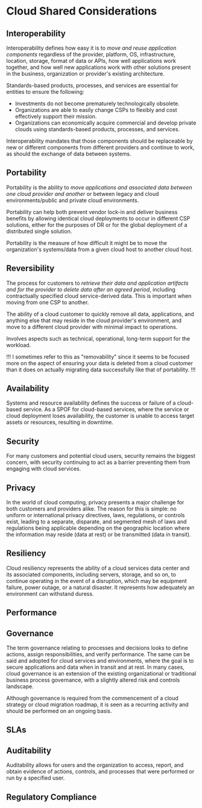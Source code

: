 # Cloud Shared Considerations

## Interoperability

Interoperability defines how easy it is to *move and reuse application components* regardless of the provider, platform, OS, infrastructure, location, storage, format of data or APIs, how well applications work together, and how well new applications work with other solutions present in the business, organization or provider's existing architecture.

Standards-based products, processes, and services are essential for entities to ensure the following:

- Investments do not become prematurely technologically obsolete.
- Organizations are able to easily change CSPs to flexibly and cost effectively support their mission.
- Organizations can economically acquire commercial and develop private clouds using standards-based products, processes, and services.

Interoperability mandates that those components should be replaceable by new or different components from different providers and continue to work, as should the exchange of data between systems.

## Portability

Portability is the ability to *move applications and associated data between one cloud provider and another* or between legacy and cloud environments/public and private cloud environments.

Portability can help both prevent vendor lock-in and deliver business benefits by allowing identical cloud deployments to occur in different CSP solutions, either for the purposes of DR or for the global deployment of a distributed single solution.

Portability is the measure of how difficult it might be to move the organization's systems/data from a given cloud host to another cloud host.

## Reversibility

The process for customers to *retrieve their data and application artifacts and for the provider to delete data after an agreed period*, including contractually specified cloud service-derived data. This is important when moving from one CSP to another.

The ability of a cloud customer to quickly remove all data, applications, and anything else that may reside in the cloud provider's environment, and move to a different cloud provider with minimal impact to operations.

Involves aspects such as technical, operational, long-term support for the workload.

!!!
I sometimes refer to this as "removability" since it seems to be focused more on the aspect of ensuring your data is deleted from a cloud customer than it does on actually migrating data successfully like that of portability.
!!!

## Availability

Systems and resource availability defines the success or failure of a cloud-based service. As a SPOF for cloud-based services, where the service or cloud deployment loses availability, the customer is unable to access target assets or resources, resulting in downtime.

## Security

For many customers and potential cloud users, security remains the biggest concern, with security continuing to act as a barrier preventing them from engaging with cloud services.

## Privacy

In the world of cloud computing, privacy presents a major challenge for both customers and providers alike. The reason for this is simple: no uniform or international privacy directives, laws, regulations, or controls exist, leading to a separate, disparate, and segmented mesh of laws and regulations being applicable depending on the geographic location where the information may reside (data at rest) or be transmitted (data in transit).

## Resiliency

Cloud resiliency represents the ability of a cloud services data center and its associated components, including servers, storage, and so on, to continue operating in the event of a disruption, which may be equipment failure, power outage, or a natural disaster. It represents how adequately an environment can withstand duress.

## Performance

## Governance

The term governance relating to processes and decisions looks to define actions, assign responsibilities, and verify performance. The same can be said and adopted for cloud services and environments, where the goal is to secure applications and data when in transit and at rest. In many cases, cloud governance is an extension of the existing organizational or traditional business process governance, with a slightly altered risk and controls landscape.

Although governance is required from the commencement of a cloud strategy or cloud migration roadmap, it is seen as a recurring activity and should be performed on an ongoing basis.

## SLAs

## Auditability

Auditability allows for users and the organization to access, report, and obtain evidence of actions, controls, and processes that were performed or run by a specified user.

## Regulatory Compliance
